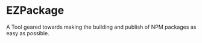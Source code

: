 # EZPackage

A Tool geared towards making the building and publish of NPM packages as easy as possible.
